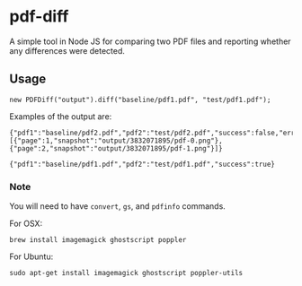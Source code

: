 # pdf-diff

A simple tool in Node JS for comparing two PDF files and reporting whether any differences were detected.


## Usage

```
new PDFDiff("output").diff("baseline/pdf1.pdf", "test/pdf1.pdf");
```

Examples of the output are:

```
{"pdf1":"baseline/pdf2.pdf","pdf2":"test/pdf2.pdf","success":false,"errors":[{"page":1,"snapshot":"output/3832071895/pdf-0.png"},{"page":2,"snapshot":"output/3832071895/pdf-1.png"}]}
```
```
{"pdf1":"baseline/pdf1.pdf","pdf2":"test/pdf1.pdf","success":true}
```

### Note

You will need to have `convert`, `gs`, and `pdfinfo` commands.

For OSX:

    brew install imagemagick ghostscript poppler
    
For Ubuntu:
    
    sudo apt-get install imagemagick ghostscript poppler-utils
    